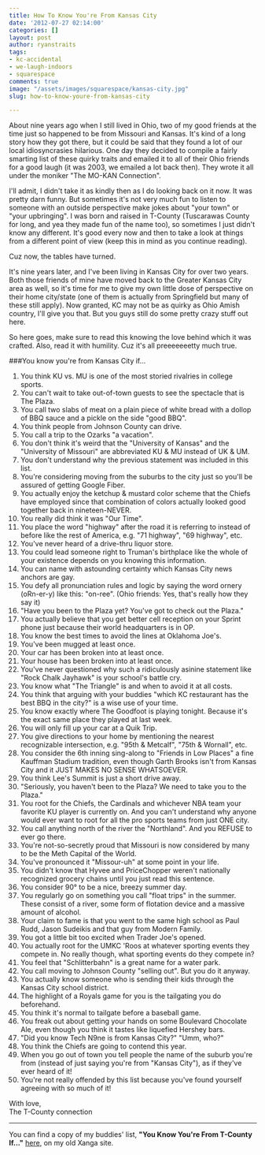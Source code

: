 ```yaml
---
title: How To Know You're From Kansas City
date: '2012-07-27 02:14:00'
categories: []
layout: post
author: ryanstraits
tags:
- kc-accidental
- we-laugh-indoors
- squarespace
comments: true
image: "/assets/images/squarespace/kansas-city.jpg"
slug: how-to-know-youre-from-kansas-city

---
```

About nine years ago when I still lived in Ohio, two of my good friends at the time just so happened to be from Missouri and Kansas. It's kind of a long story how they got there, but it could be said that they found a lot of our local idiosyncrasies hilarious. One day they decided to compile a  fairly smarting list of these quirky traits and emailed it to all of their Ohio friends for a good laugh (it was 2003, we emailed a lot back then). They wrote it all under the moniker "The MO-KAN Connection".

<!-- <a href="2005-08-22-108" target="_blank">fairly smarting list</a> -->
<!-- break -->

I'll admit, I didn't take it as kindly then as I do looking back on it now. It was pretty darn funny. But sometimes it's not very much fun to listen to someone with an outside perspective make jokes about "your town" or "your upbringing". I was born and raised in T-County (Tuscarawas County for long, and yea they made fun of the name too), so sometimes I just didn't know any different. It's good every now and then to take a look at things from a different point of view (keep this in mind as you continue reading).

Cuz now, the tables have turned.

It's nine years later, and I've been living in Kansas City for over two years. Both those friends of mine have moved back to the Greater Kansas City area as well, so it's time for me to give my own little dose of perspective on their home city/state (one of them is actually from Springfield but many of these still apply). Now granted, KC may not be as quirky as Ohio Amish country, I'll give you that. But you guys still do some pretty crazy stuff out here.

So here goes, make sure to read this knowing the love behind which it was crafted. Also, read it with humility. Cuz it's all preeeeeeetty much true.

###You know you're from Kansas City if...<br>

1. You think KU vs. MU is one of the most storied rivalries in college sports.
2. You can't wait to take out-of-town guests to see the spectacle that is The Plaza.
3. You call two slabs of meat on a plain piece of white bread with a dollop of BBQ sauce and a pickle on the side "good BBQ".
4. You think people from Johnson County can drive.
5. You call a trip to the Ozarks "a vacation".
6. You don't think it's weird that the "University of Kansas" and the "University of Missouri" are abbreviated KU & MU instead of UK & UM.
7. You don't understand why the previous statement was included in this list.
8. You're considering moving from the suburbs to the city just so you'll be assured of getting Google Fiber.
9. You actually enjoy the ketchup & mustard color scheme that the Chiefs have employed since that combination of colors actually looked good together back in nineteen-NEVER.
10. You really did think it was "Our Time".
11. You place the word "highway" after the road it is referring to instead of before like the rest of America, e.g. "71 highway", "69 highway", etc.
12. You've never heard of a drive-thru liquor store.
13. You could lead someone right to Truman's birthplace like the whole of your existence depends on you knowing this information.
14. You can name with astounding certainty which Kansas City news anchors are gay.
15. You defy all pronunciation rules and logic by saying the word ornery (oRn-er-y) like this: "on-ree". (Ohio friends: Yes, that's really how they say it)
16. "Have you been to the Plaza yet? You've got to check out the Plaza."
17. You actually believe that you get better cell reception on your Sprint phone just because their world headquarters is in OP.
18. You know the best times to avoid the lines at Oklahoma Joe's.
19. You've been mugged at least once.
20. Your car has been broken into at least once.
21. Your house has been broken into at least once.
22. You've never questioned why such a ridiculously asinine statement like "Rock Chalk Jayhawk" is your school's battle cry.
23. You know what "The Triangle" is and when to avoid it at all costs.
24. You think that arguing with your buddies "which KC restaurant has the best BBQ in the city?" is a wise use of your time.
25. You know exactly where The Goodfoot is playing tonight. Because it's the exact same place they played at last week.
26. You will only fill up your car at a Quik Trip.
27. You give directions to your home by mentioning the nearest recognizable intersection, e.g. "95th & Metcalf", "75th & Wornall", etc.
28. You consider the 6th inning sing-along to "Friends in Low Places" a fine Kauffman Stadium tradition, even though Garth Brooks isn't from Kansas City and it JUST MAKES NO SENSE WHATSOEVER.
29. You think Lee's Summit is just a short drive away.
30. "Seriously, you haven't been to the Plaza? We need to take you to the Plaza."
31. You root for the Chiefs, the Cardinals and whichever NBA team your favorite KU player is currently on. And you can't understand why anyone would ever want to root for all the pro sports teams from just ONE city.
32. You call anything north of the river the "Northland". And you REFUSE to ever go there.
33. You're not-so-secretly proud that Missouri is now considered by many to be the Meth Capital of the World.
34. You've pronounced it "Missour-uh" at some point in your life.
35. You didn't know that Hyvee and PriceChopper weren't nationally recognized grocery chains until you just read this sentence.
36. You consider 90° to be a nice, breezy summer day.
37. You regularly go on something you call "float trips" in the summer. These consist of a river, some form of flotation device and a massive amount of alcohol.
38. Your claim to fame is that you went to the same high school as Paul Rudd, Jason Sudeikis and that guy from Modern Family.
39. You got a little bit too excited when Trader Joe's opened.
40. You actually root for the UMKC 'Roos at whatever sporting events they compete in. No really though, what sporting events do they compete in?
41. You feel that "Schlitterbahn" is a great name for a water park.
42. You call moving to Johnson County "selling out". But you do it anyway.
43. You actually know someone who is sending their kids through the Kansas City school district.
44. The highlight of a Royals game for you is the tailgating you do beforehand.
45. You think it's normal to tailgate before a baseball game.
46. You freak out about getting your hands on some Boulevard Chocolate Ale, even though you think it tastes like liquefied Hershey bars.
47. "Did you know Tech N9ne is from Kansas City?" "Umm, who?"
48. You think the Chiefs are going to contend this year.
49. When you go out of town you tell people the name of the suburb you're from (instead of just saying you're from "Kansas City"), as if they've ever heard of it!
50. You're not really offended by this list because you've found yourself agreeing with so much of it!

With love,<br>
The T-County connection

---

You can find a copy of my buddies' list, **"You Know You're From T-County If..."** <a href="http://bluestarmorning.xanga.com/11899865/item/">here</a>, on my old Xanga site. 

